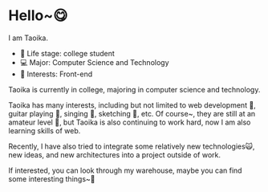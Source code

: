 # Hello~😋
I am Taoika.
- 🏃 Life stage: college student
- 💻 Major: Computer Science and Technology
- 🎑 Interests: Front-end

Taoika is currently in college, majoring in computer science and technology.

Taoika has many interests, including but not limited to web development 💎, guitar playing 🎸, singing 🎤, sketching 🎨, etc. Of course~, they are still at an amateur level 🚬, but Taoika is also continuing to work hard, now I am also learning skills of web.

Recently, I have also tried to integrate some relatively new technologies🙀, new ideas, and new architectures into a project outside of work.

If interested, you can look through my warehouse, maybe you can find some interesting things~💖
